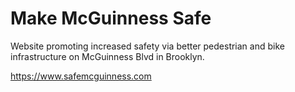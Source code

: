 # Make McGuinness Safe

Website promoting increased safety via better pedestrian and bike infrastructure on McGuinness Blvd in Brooklyn.

https://www.safemcguinness.com
